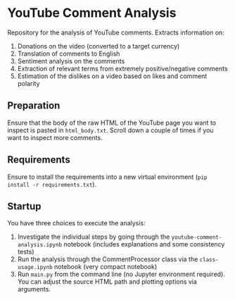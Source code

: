 # YouTube Comment Analysis

Repository for the analysis of YouTube comments. Extracts information on:

1. Donations on the video (converted to a target currency)
2. Translation of comments to English
3. Sentiment analysis on the comments
4. Extraction of relevant terms from extremely positive/negative comments
5. Estimation of the dislikes on a video based on likes and comment polarity

## Preparation

Ensure that the body of the raw HTML of the YouTube page you want to inspect is pasted in `html_body.txt`. Scroll down a couple of times if you want to inspect more comments.

## Requirements

Ensure to install the requirements into a new virtual environment (`pip install -r requirements.txt`).

## Startup

You have three choices to execute the analysis:

1. Investigate the individual steps by going through the `youtube-comment-analysis.ipynb` notebook (includes explanations and some consistency tests)
2. Run the analysis through the CommentProcessor class via the `class-usage.ipynb` notebook (very compact notebook)
3. Run `main.py` from the command line (no Jupyter environment required). You can adjust the source HTML path and plotting options via arguments.
